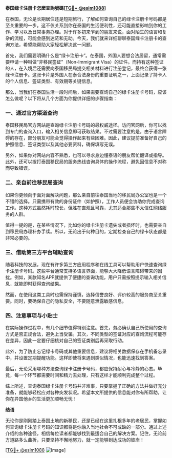 **泰国绿卡注册卡怎麽查詢號碼[[TG💪+ @esim1088](https://t.me/s/esim1088)]**

在泰国，无论是长期居住还是短期旅行，了解如何查询自己的绿卡注册卡号码都是至关重要的一步。这不仅关系到你在泰国的生活便利性，还可能直接影响到你的工作、学习以及日常事务办理。对于许多初来乍到的朋友来说，面对陌生的语言和复杂的流程，可能会感到迷茫和无助。今天，我们就来详细聊聊泰国绿卡注册卡的查询方法，希望能帮助大家轻松解决这一问题。

首先，我们需要明确什么是“绿卡注册卡”。在泰国，外国人要想合法居留，通常需要申请一种叫做“非移民签证”（Non-Immigrant Visa）的证件。而持有这种签证的人，在入境后还需要向泰国移民局提交相关材料进行注册登记，最终会获得一张绿卡注册卡。这张卡片是外国人在泰合法身份的重要证明之一，上面记录了持卡人的个人信息、签证类型、有效期等关键信息。

那么，当我们在泰国生活一段时间后，如果需要查询自己的绿卡注册卡号码，应该怎么做呢？以下将从几个方面为你提供详细的步骤指南：

### **一、通过官方渠道查询**

泰国移民局官方网站是查询绿卡注册卡号码的最权威途径。访问官网后，你可以找到专门的查询入口，输入相关信息即可获取结果。不过需要注意的是，由于语言障碍的存在，部分朋友可能会觉得操作起来有些困难。因此，建议提前准备好自己的护照信息、签证类型以及其他必要资料，确保填写无误。

另外，如果你对网站内容不熟悉，也可以寻求身边懂泰语的朋友帮忙翻译或指导。此外，还可以拨打泰国移民局的服务热线咨询具体的操作流程，避免因信息不对称而导致错误。

### **二、亲自前往移民局查询**

如果你更倾向于面对面解决问题，那么亲自前往泰国当地的移民局办公室也是一个不错的选择。只需携带有效的身份证件（如护照），工作人员便会协助你完成查询工作。这种方式虽然耗时较长，但胜在直观且可靠，尤其适合那些不太信任网络服务的人群。

值得一提的是，在某些情况下，比如你的绿卡注册卡遗失或者损坏时，也需要亲自到移民局办理补办手续。所以，无论出于何种目的，定期检查自己的绿卡状态都是非常必要的。

### **三、借助第三方平台辅助查询**

随着科技的发展，现在有许多第三方应用程序和在线工具可以帮助用户快速查询绿卡注册卡号码。这些平台通常支持多语言界面，能够大大降低语言障碍带来的困扰。例如，某款知名APP就提供了便捷的查询功能，用户只需按照提示输入相关信息，就能即时获得查询结果。

然而，在使用这类工具时也需保持谨慎，选择信誉良好、评价较高的服务商至关重要。同时，要确保自己的隐私安全，不要随意泄露敏感信息。

### **四、注意事项与小贴士**

在实际操作过程中，有几个细节值得特别注意。首先，务必确认自己所使用的查询方式是否正规合法，避免上当受骗。其次，不同类型的签证对应的查询流程可能存在差异，因此一定要仔细核对自己的签证类别后再采取行动。

此外，为了防止忘记绿卡号码或其他重要信息，建议将相关数据保存在手机备忘录中，并设置定期提醒功能。这样即使将来遇到类似情况，也能迅速找到答案。

最后，无论采用哪种方法查询绿卡注册卡号码，都应保持耐心与冷静的心态。毕竟，每一个环节都需要时间和精力去处理，只有这样才能顺利完成整个过程。

综上所述，查询泰国绿卡注册卡号码并非难事，只要掌握了正确的方法并做好充分准备，就能够轻松应对各种突发状况。希望本文所提供的信息能对你有所帮助，让你在异国他乡的生活更加顺畅无忧！

**结语**

无论你是刚刚踏上泰国土地的新移民，还是已经在这里扎根多年的老居民，掌握如何查询绿卡注册卡号码的知识都将是你融入当地社会不可或缺的一部分。通过上述介绍的各种途径，相信每位读者都能够找到最适合自己的解决方案。记住，无论前方道路多么曲折，只要坚持不懈地努力，就一定能够到达成功的彼岸！

[[TG💪+ @esim1088](https://t.me/s/esim1088) ![Image](https://i.postimg.cc/4NQfJmqS/Snipaste-2025-05-13-00-14-12.png)]